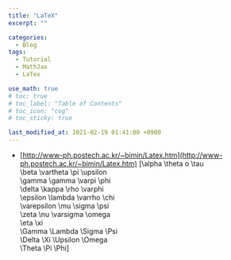 ```yaml
---
title: "LaTeX"
excerpt: ""

categories:
  - Blog
tags:
  - Tutorial
  - MathJax
  - LaTex

use_math: true
# toc: true 
# toc_label: "Table of Contents"
# toc_icon: "cog"
# toc_sticky: true

last_modified_at: 2021-02-19 01:41:00 +0900
---
```


* [http://www-ph.postech.ac.kr/~bimin/Latex.htm](http://www-ph.postech.ac.kr/~bimin/Latex.htm)
 [\alpha               \theta               o                  \tau          
 \beta                \vartheta           \pi                 \upsilon      
 \gamma               \gamma              \varpi              \phi          
 \delta               \kappa              \rho                \varphi       
 \epsilon             \lambda             \varrho             \chi          
 \varepsilon          \mu                 \sigma              \psi          
 \zeta                \nu                 \varsigma           \omega        
 \eta                 \xi                                           
 \Gamma               \Lambda             \Sigma              \Psi          
 \Delta               \Xi                 \Upsilon            \Omega        
 \Theta               \Pi                 \Phi]
